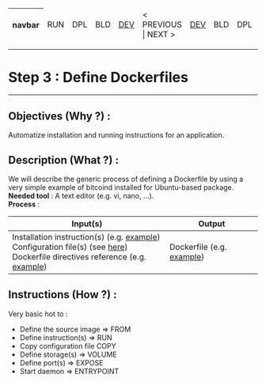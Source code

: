 <table>
    <thead>
        <tr>
            <th>navbar</th>
            <td>RUN</td>
            <td>DPL</td>
            <td>BLD</td>
            <td><A href="https://github.com/babonet13/HostYourNode/tree/master/HowTo/2_InstallApplications">DEV</A></td>
            <td>< PREVIOUS | NEXT ></td>
            <td><A href="https://github.com/babonet13/HostYourNode/tree/master/HowTo/4_BuildImages">DEV</A></td>
            <td>BLD</td>
            <td>DPL</td>
            <td>RUN</td>
            <th><A href="https://github.com/babonet13/HostYourNode/blob/master/Who/Profiles.md">profiles</A></th>
        </tr>
    </thead>
</table>

---
# Step 3 : Define Dockerfiles
---

Objectives (Why ?) :
--
Automatize installation and running instructions for an application.

Description (What ?) :
--
We will describe the generic process of defining a Dockerfile by using a very simple example of bitcoind installed for Ubuntu-based package.  
__Needed tool__ : A text editor (e.g. vi, nano, ...).  
__Process__ : 
<table>
    <thead>
        <tr>
            <th>Input(s)</th>
            <th>Output</th>
        </tr>
    </thead>
    <tbody>
        <tr>
            <td>Installation instruction(s) (e.g. <A href="https://github.com/babonet13/HelloWorld/tree/master/App/bitcoind">example</A>)</br>Configuration file(s) (see <A href="https://docs.docker.com/engine/reference/builder/#cmd">here</A>)</br>Dockerfile directives reference (e.g. <A href="https://github.com/babonet13/HostYourNode/blob/master/Docker/bitcoind_pkg-ubuntu/bitcoin.conf">example</A>)</td>
            <td>Dockerfile (e.g. <A href="https://github.com/babonet13/HostYourNode/blob/master/Docker/bitcoind_pkg-ubuntu/Dockerfile">example</A>)</td>
        </tr>
    </tbody>
</table>

Instructions (How ?) :
--
Very basic hot to : 
* Define the source image => FROM
* Define instruction(s) => RUN
* Copy configuration file COPY
* Define storage(s) => VOLUME
* Define port(s) => EXPOSE
* Start daemon => ENTRYPOINT


